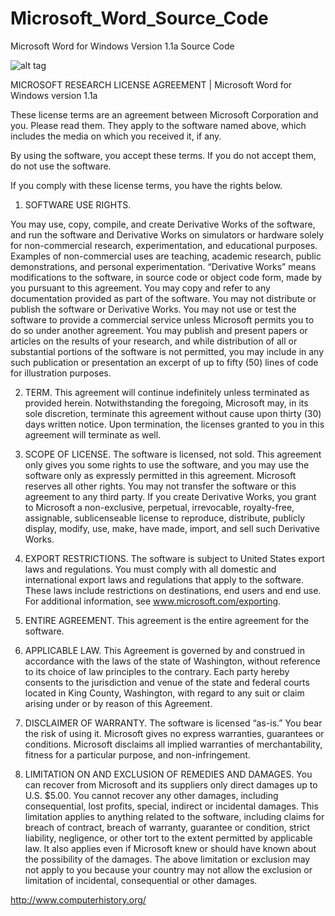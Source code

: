 Microsoft_Word_Source_Code
==========================

Microsoft Word for Windows Version 1.1a Source Code

![alt tag](http://www.pixstudios.biz/noticias/noticias_fnd/administrator/image/huevos-de-pascua-ms-dos.jpg.png)


MICROSOFT RESEARCH LICENSE AGREEMENT | Microsoft Word for Windows version 1.1a
 

These license terms are an agreement between Microsoft Corporation and you. Please read them. They apply to the software named above, which includes the media on which you received it, if any.

 

By using the software, you accept these terms. If you do not accept them, do not use the software.

 

If you comply with these license terms, you have the rights below.

 

1. SOFTWARE USE RIGHTS.

You may use, copy, compile, and create Derivative Works of the software, and run the software and Derivative Works on simulators or hardware solely for non-commercial research, experimentation, and educational purposes. Examples of non-commercial uses are teaching, academic research, public demonstrations, and personal experimentation. “Derivative Works” means modifications to the software, in source code or object code form, made by you pursuant to this agreement.
You may copy and refer to any documentation provided as part of the software.
You may not distribute or publish the software or Derivative Works.
You may not use or test the software to provide a commercial service unless Microsoft permits you to do so under another agreement.
You may publish and present papers or articles on the results of your research, and while distribution of all or substantial portions of the software is not permitted, you may include in any such publication or presentation an excerpt of up to fifty (50) lines of code for illustration purposes.
 

2. TERM. This agreement will continue indefinitely unless terminated as provided herein. Notwithstanding the foregoing, Microsoft may, in its sole discretion, terminate this agreement without cause upon thirty (30) days written notice. Upon termination, the licenses granted to you in this agreement will terminate as well.

 

3. SCOPE OF LICENSE. The software is licensed, not sold. This agreement only gives you some rights to use the software, and you may use the software only as expressly permitted in this agreement. Microsoft reserves all other rights. You may not transfer the software or this agreement to any third party. If you create Derivative Works, you grant to Microsoft a non-exclusive, perpetual, irrevocable, royalty-free, assignable, sublicenseable license to reproduce, distribute, publicly display, modify, use, make, have made, import, and sell such Derivative Works.

 

4. EXPORT RESTRICTIONS. The software is subject to United States export laws and regulations. You must comply with all domestic and international export laws and regulations that apply to the software. These laws include restrictions on destinations, end users and end use. For additional information, see www.microsoft.com/exporting.

 

5. ENTIRE AGREEMENT. This agreement is the entire agreement for the software.

 

6. APPLICABLE LAW. This Agreement is governed by and construed in accordance with the laws of the state of Washington, without reference to its choice of law principles to the contrary. Each party hereby consents to the jurisdiction and venue of the state and federal courts located in King County, Washington, with regard to any suit or claim arising under or by reason of this Agreement.

 

7. DISCLAIMER OF WARRANTY. The software is licensed “as-is.” You bear the risk of using it. Microsoft gives no express warranties, guarantees or conditions. Microsoft disclaims all implied warranties of merchantability, fitness for a particular purpose, and non-infringement.

 

8. LIMITATION ON AND EXCLUSION OF REMEDIES AND DAMAGES. You can recover from Microsoft and its suppliers only direct damages up to U.S. $5.00. You cannot recover any other damages, including consequential, lost profits, special, indirect or incidental damages. This limitation applies to anything related to the software, including claims for breach of contract, breach of warranty, guarantee or condition, strict liability, negligence, or other tort to the extent permitted by applicable law. It also applies even if Microsoft knew or should have known about the possibility of the damages. The above limitation or exclusion may not apply to you because your country may not allow the exclusion or limitation of incidental, consequential or other damages.



http://www.computerhistory.org/


